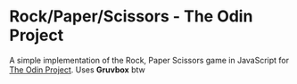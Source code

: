 # Rock/Paper/Scissors - The Odin Project

A simple implementation of the Rock, Paper Scissors game in JavaScript
for [The Odin Project](https://theodinproject.com). Uses **Gruvbox** btw
